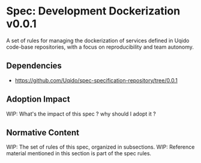 # Spec: Development Dockerization v0.0.1

A set of rules for managing the dockerization of services defined in Uqido code-base repositories, with a focus on reproducibility and team autonomy.

## Dependencies

- https://github.com/Uqido/spec-specification-repository/tree/0.0.1

## Adoption Impact

WIP: What's the impact of this spec ? why should I adopt it ?

## Normative Content

WIP: The set of rules of this spec, organized in subsections.
WIP: Reference material mentioned in this section is part of the spec rules.
